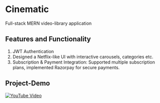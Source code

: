 # Cinematic 
Full-stack MERN video-library application

## Features and Functionality
1. JWT Authentication
2. Designed a Netflix-like UI with interactive carousels, categories etc.
3. Subscription & Payment Integration: Supported multiple subscription plans, implemented Razorpay for secure payments. 

## Project-Demo
[![YouTube Video](https://img.youtube.com/vi/_yGaAODOILg/0.jpg)](https://www.youtube.com/watch?v=l5-is98tzTo)
